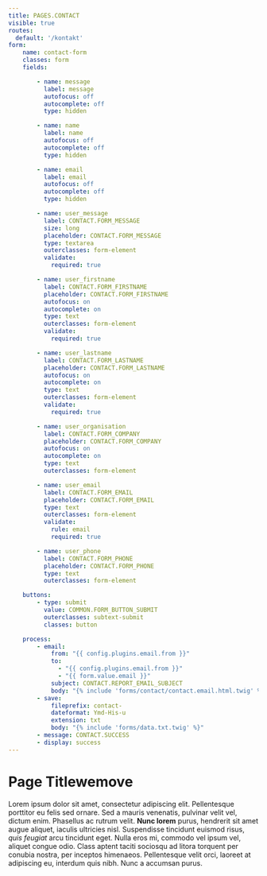 ```yaml
---
title: PAGES.CONTACT
visible: true
routes:
  default: '/kontakt'
form:
    name: contact-form
    classes: form
    fields:

        - name: message
          label: message
          autofocus: off
          autocomplete: off
          type: hidden

        - name: name
          label: name
          autofocus: off
          autocomplete: off
          type: hidden

        - name: email
          label: email
          autofocus: off
          autocomplete: off
          type: hidden

        - name: user_message
          label: CONTACT.FORM_MESSAGE
          size: long
          placeholder: CONTACT.FORM_MESSAGE
          type: textarea
          outerclasses: form-element
          validate:
            required: true

        - name: user_firstname
          label: CONTACT.FORM_FIRSTNAME
          placeholder: CONTACT.FORM_FIRSTNAME
          autofocus: on
          autocomplete: on
          type: text
          outerclasses: form-element
          validate:
            required: true

        - name: user_lastname
          label: CONTACT.FORM_LASTNAME
          placeholder: CONTACT.FORM_LASTNAME
          autofocus: on
          autocomplete: on
          type: text
          outerclasses: form-element
          validate:
            required: true

        - name: user_organisation
          label: CONTACT.FORM_COMPANY
          placeholder: CONTACT.FORM_COMPANY
          autofocus: on
          autocomplete: on
          type: text
          outerclasses: form-element

        - name: user_email
          label: CONTACT.FORM_EMAIL
          placeholder: CONTACT.FORM_EMAIL
          type: text
          outerclasses: form-element
          validate:
            rule: email
            required: true

        - name: user_phone
          label: CONTACT.FORM_PHONE
          placeholder: CONTACT.FORM_PHONE
          type: text
          outerclasses: form-element

    buttons:
        - type: submit
          value: COMMON.FORM_BUTTON_SUBMIT
          outerclasses: subtext-submit
          classes: button

    process:
        - email:
            from: "{{ config.plugins.email.from }}"
            to:
              - "{{ config.plugins.email.from }}"
              - "{{ form.value.email }}"
            subject: CONTACT.REPORT_EMAIL_SUBJECT
            body: "{% include 'forms/contact/contact.email.html.twig' %}"
        - save:
            fileprefix: contact-
            dateformat: Ymd-His-u
            extension: txt
            body: "{% include 'forms/data.txt.twig' %}"
        - message: CONTACT.SUCCESS
        - display: success
---
```


# Page Titlewemove

Lorem ipsum dolor sit amet, consectetur adipiscing elit. Pellentesque porttitor eu
felis sed ornare. Sed a mauris venenatis, pulvinar velit vel, dictum enim. Phasellus
ac rutrum velit. **Nunc lorem** purus, hendrerit sit amet augue aliquet, iaculis
ultricies nisl. Suspendisse tincidunt euismod risus, _quis feugiat_ arcu tincidunt
eget. Nulla eros mi, commodo vel ipsum vel, aliquet congue odio. Class aptent taciti
sociosqu ad litora torquent per conubia nostra, per inceptos himenaeos. Pellentesque
velit orci, laoreet at adipiscing eu, interdum quis nibh. Nunc a accumsan purus.



